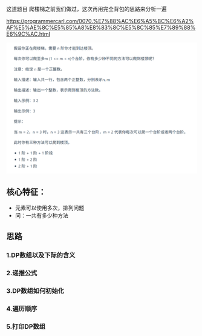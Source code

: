 这道题目 爬楼梯之前我们做过，这次再用完全背包的思路来分析一遍 

https://programmercarl.com/0070.%E7%88%AC%E6%A5%BC%E6%A2%AF%E5%AE%8C%E5%85%A8%E8%83%8C%E5%8C%85%E7%89%88%E6%9C%AC.html  

![img_4.png](img_4.png)
## 核心特征：
- 元素可以使用多次，排列问题
- 问：一共有多少种方法

## 思路
### 1.DP数组以及下际的含义
### 2.递推公式

### 3.DP数组如何初始化


### 4.遍历顺序
### 5.打印DP数组